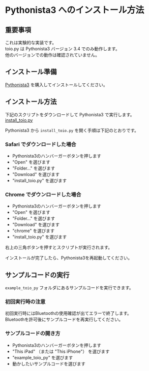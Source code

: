 # Pythonista3 へのインストール方法

## 重要事項

これは実験的な実装です。  
toio.py は Pythonista3 バージョン 3.4 でのみ動作します。  
他のバージョンでの動作は確認されていません。

## インストール準備

[Pythonista3](https://apps.apple.com/jp/app/pythonista-3/id1085978097) を購入してインストールしてください。

## インストール方法

下記のスクリプトをダウンロードして Pythonista3 で実行します。  
<a href="./install_toio.py" download="install_toio.py">install_toio.py</a>

Pythonista3 から `install_toio.py` を開く手順は下記のとおりです。

### Safari でダウンロードした場合

- Pythonista3のハンバーガーボタンを押します
- "Open" を選びます
- "Folder..." を選びます
- "Download" を選びます
- "install_toio.py" を選びます

### Chrome でダウンロードした場合

- Pythonista3のハンバーガーボタンを押します
- "Open" を選びます
- "Folder..." を選びます
- "Download" を選びます
- "chrome" を選びます
- "install_toio.py" を選びます

右上の三角ボタンを押すとスクリプトが実行されます。

インストールが完了したら、Pythonista3を再起動してください。

## サンプルコードの実行

`example_toio_py` フォルダにあるサンプルコードを実行できます。  

### 初回実行時の注意

初回実行時にはBluetoothの使用確認が出てエラーで終了します。  
Bluetoothを許可後にサンプルコードを再実行してください。

### サンプルコードの開き方

- Pythonista3のハンバーガーボタンを押します
- "This iPad" （または "This iPhone"） を選びます
- "example_toio_py" を選びます
- 動かしたいサンプルコードを選びます

